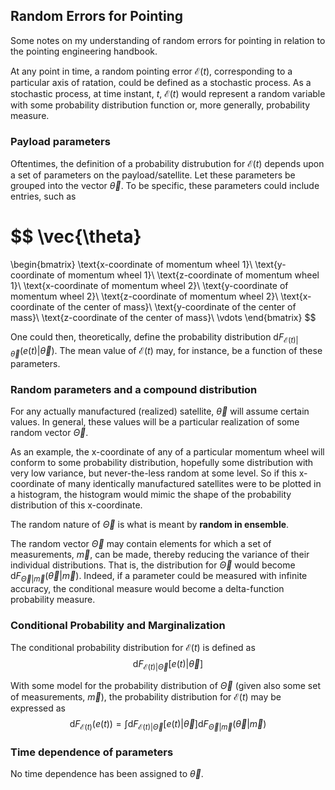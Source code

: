 ## Random Errors for Pointing

Some notes on my understanding of random errors for pointing in relation to the pointing engineering handbook.

At any point in time, a random pointing error $\mathcal{E}(t)$, corresponding to a particular axis of ratation, could be defined as a stochastic process. As a stochastic process, at time instant, $t$, $\mathcal{E}(t)$ would represent a random variable with some probability distribution function or, more generally, probability measure. 

### Payload parameters

Oftentimes, the definition of a probability distrubution for $\mathcal{E}(t)$ depends upon a set of parameters on the payload/satellite. Let these parameters be grouped into the vector $\vec{\theta}$. To be specific, these parameters could include entries, such as

$$
\vec{\theta}
=
\begin{bmatrix}
\text{x-coordinate of momentum wheel 1}\\
\text{y-coordinate of momentum wheel 1}\\
\text{z-coordinate of momentum wheel 1}\\
\text{x-coordinate of momentum wheel 2}\\
\text{y-coordinate of momentum wheel 2}\\
\text{z-coordinate of momentum wheel 2}\\
\text{x-coordinate of the center of mass}\\
\text{y-coordinate of the center of mass}\\
\text{z-coordinate of the center of mass}\\
\vdots
\end{bmatrix}
$$ 

One could then, theoretically, define the probability distribution $\text{d}F_{\mathcal{E}(t)|\vec\theta}\left(e(t)|\vec\theta\right)$. The mean value of $\mathcal{E}(t)$ may, for instance, be a function of these parameters. 

### Random parameters and a compound distribution

For any actually manufactured (realized) satellite, $\vec{\theta}$ will assume certain values. In general, these values will be a particular realization of some random vector $\vec{\Theta}$. 

As an example, the x-coordinate of any of a particular momentum wheel will conform to some probability distribution, hopefully some distribution with very low variance, but never-the-less random at some level. So if this x-coordinate of many identically manufactured satellites were to be plotted in a histogram, the histogram would mimic the shape of the probability distribution of this x-coordinate.

The random nature of $\vec{\Theta}$ is what is meant by **random in ensemble**.

The random vector $\vec\Theta$ may contain elements for which a set of measurements, $\vec{m}$, can be made, thereby reducing the variance of their individual distributions. That is, the distribution for $\vec\Theta$ would become $\text{d}F_{\vec\Theta|\vec{m}}(\vec\theta|\vec{m})$. Indeed, if a parameter could be measured with infinite accuracy, the conditional measure would become a delta-function probability measure.

### Conditional Probability and Marginalization

The conditional probability distribution for $\mathcal{E}(t)$ is defined as
$$
\text{d}F_{\mathcal{E}(t)|\vec\Theta}\left[e(t)|\vec\theta\right]
$$


With some model for the probability distribution of $\vec\Theta$ (given also some set of measurements, $\vec{m}$), the probability distribution for $\mathcal{E}(t)$ may be expressed as
$$
\text{d}F_{\mathcal{E}(t)}\left(e(t)\right) = \int \text{d}F_{\mathcal{E}(t)|\vec\Theta}\left[e(t)|\vec\theta\right]\text{d}F_{\vec\Theta|\vec{m}}(\vec\theta|\vec{m})
$$

### Time dependence of parameters

No time dependence has been assigned to $\vec\theta$.
